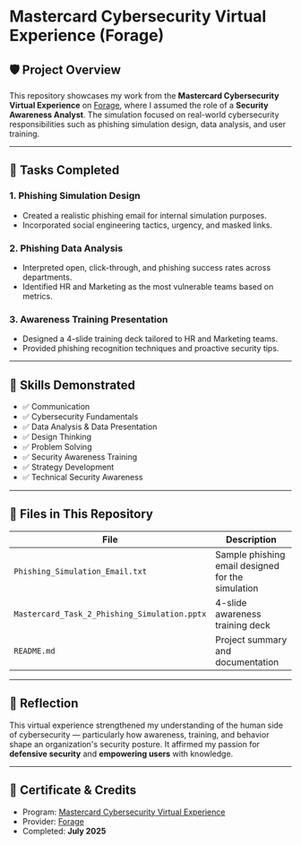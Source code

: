 # Mastercard Cybersecurity Virtual Experience (Forage)

## 🛡️ Project Overview
This repository showcases my work from the **Mastercard Cybersecurity Virtual Experience** on [Forage](https://www.theforage.com/), where I assumed the role of a **Security Awareness Analyst**. The simulation focused on real-world cybersecurity responsibilities such as phishing simulation design, data analysis, and user training.

---

## 📌 Tasks Completed
### 1. **Phishing Simulation Design**
- Created a realistic phishing email for internal simulation purposes.
- Incorporated social engineering tactics, urgency, and masked links.

### 2. **Phishing Data Analysis**
- Interpreted open, click-through, and phishing success rates across departments.
- Identified HR and Marketing as the most vulnerable teams based on metrics.

### 3. **Awareness Training Presentation**
- Designed a 4-slide training deck tailored to HR and Marketing teams.
- Provided phishing recognition techniques and proactive security tips.
---
## 🧠 Skills Demonstrated

- ✅ Communication  
- ✅ Cybersecurity Fundamentals  
- ✅ Data Analysis & Data Presentation  
- ✅ Design Thinking  
- ✅ Problem Solving  
- ✅ Security Awareness Training  
- ✅ Strategy Development  
- ✅ Technical Security Awareness  
---
## 📂 Files in This Repository

| File | Description |
|------|-------------|
| `Phishing_Simulation_Email.txt` | Sample phishing email designed for the simulation |
| `Mastercard_Task_2_Phishing_Simulation.pptx` | 4-slide awareness training deck |
| `README.md` | Project summary and documentation |
---
## 🎯 Reflection
This virtual experience strengthened my understanding of the human side of cybersecurity — particularly how awareness, training, and behavior shape an organization's security posture. It affirmed my passion for **defensive security** and **empowering users** with knowledge.

---
## 🔗 Certificate & Credits
- Program: [Mastercard Cybersecurity Virtual Experience](https://www.theforage.com/)  
- Provider: [Forage](https://www.theforage.com/)  
- Completed: **July 2025**  
